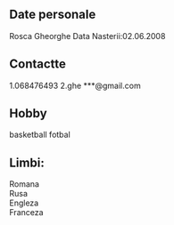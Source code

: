 ## Date personale
Rosca Gheorghe
Data Nasterii:02.06.2008

## Contactte
1.068476493
2.ghe ***@gmail.com

## Hobby
 basketball
fotbal
## Limbi:
Romana  
Rusa  
Engleza   
Franceza   




